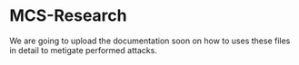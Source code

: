 # MCS-Research
We are going to upload the documentation soon on how to uses these files in detail to metigate performed attacks. 